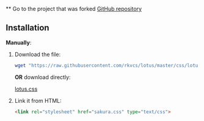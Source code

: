 ** Go to the project that was forked [GitHub repository](https://github.com/oxalorg/sakura)

## Installation


**Manually**:

1. Download the file:

    ```bash
    wget "https://raw.githubusercontent.com/rkvcs/lotus/master/css/lotus.css"
    ```

    **OR** download directly:

    [lotus.css](https://raw.githubusercontent.com/rkvcs/lotus/master/css/lotus.css)


2. Link it from HTML:

    ```html
    <link rel="stylesheet" href="sakura.css" type="text/css">
    ```
